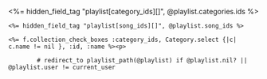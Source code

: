 <%= hidden_field_tag "playlist[category_ids][]", @playlist.categories.ids %>

    <%= hidden_field_tag "playlist[song_ids][]", @playlist.song_ids %>

    <%= f.collection_check_boxes :category_ids, Category.select {|c| c.name != nil }, :id, :name %><p>

            # redirect_to playlist_path(@playlist) if @playlist.nil? || @playlist.user != current_user